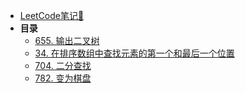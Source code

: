 <!-- docs/_sidebar.md -->
- [LeetCode笔记📒](/_notes/leetcode/)
- **目录**
    - [655. 输出二叉树](_notes/leetcode/3/655.md)
    - [34. 在排序数组中查找元素的第一个和最后一个位置](_notes/leetcode/3/34.md)
    - [704. 二分查找](_notes/leetcode/3/704.md)
    - [782. 变为棋盘](_notes/leetcode/3/782.md)